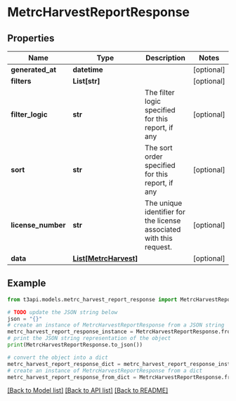 # MetrcHarvestReportResponse


## Properties

Name | Type | Description | Notes
------------ | ------------- | ------------- | -------------
**generated_at** | **datetime** |  | [optional] 
**filters** | **List[str]** |  | [optional] 
**filter_logic** | **str** | The filter logic specified for this report, if any | [optional] 
**sort** | **str** | The sort order specified for this report, if any | [optional] 
**license_number** | **str** | The unique identifier for the license associated with this request. | [optional] 
**data** | [**List[MetrcHarvest]**](MetrcHarvest.md) |  | [optional] 

## Example

```python
from t3api.models.metrc_harvest_report_response import MetrcHarvestReportResponse

# TODO update the JSON string below
json = "{}"
# create an instance of MetrcHarvestReportResponse from a JSON string
metrc_harvest_report_response_instance = MetrcHarvestReportResponse.from_json(json)
# print the JSON string representation of the object
print(MetrcHarvestReportResponse.to_json())

# convert the object into a dict
metrc_harvest_report_response_dict = metrc_harvest_report_response_instance.to_dict()
# create an instance of MetrcHarvestReportResponse from a dict
metrc_harvest_report_response_from_dict = MetrcHarvestReportResponse.from_dict(metrc_harvest_report_response_dict)
```
[[Back to Model list]](../README.md#documentation-for-models) [[Back to API list]](../README.md#documentation-for-api-endpoints) [[Back to README]](../README.md)


